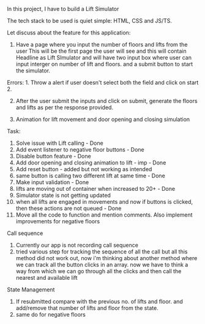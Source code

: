 In this project, I have to build a Lift Simulator

The tech stack to be used is quiet simple: HTML, CSS and JS/TS.

Let discuss about the feature for this application:
1. Have a page where you input the number of floors and lifts from the user
This will be the first page the user will see and this will contain Headline as Lift SImulator and will have two input box where user can input interger on number of lift and floors. and a submit button to start the simulator.

Errors: 1. Throw a alert if user doesn't select both the field and click on start
        2. 

2. After the user submit the inputs and click on submit, generate the floors and lifts as per the response provided.
   
3. Animation for lift movement and door opening and closing simulation






Task:
1. Solve issue with Lift calling - Done
2. Add event listener to negative floor buttons - Done
3. Disable button feature - Done
4. Add door opening and closing animation to lift - imp - Done
5. Add reset button - added but not working as intended
6. same button is calling two different lift at same time - Done
7. Make input validation  - Done
8. lifts are moving out of container when increased to 20+ - Done
9. Simulator state is not getting updated
10. when all lifts are engaged in movements and now if buttons is clicked, then these actions are not queued - Done
11. Move all the code to function and mention comments. Also implement improvements for negative floors


Call sequence
1. Currently our app is not recording call sequence 
2. tried various step for tracking the sequence of all the call but all this method did not work out, now i'm thinking about another method where we can track all the button clicks in an array.
now we have to think a way from which we can go through all the clicks and then call the nearest and available lift



State Management
1. If resubmitted compare with the previous no. of lifts and floor. and add/remove that number of lifts and floor from the state.
2. same do for negative floors
